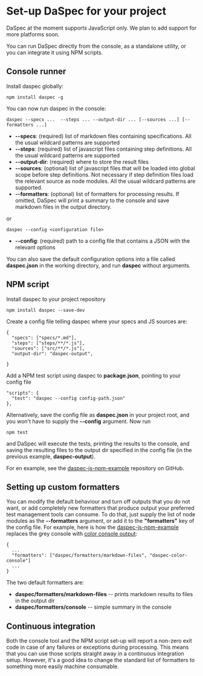 # Set-up DaSpec for your project

DaSpec at the moment supports JavaScript only. We plan to add support for more platforms soon.

You can run DaSpec directly from the console, as a standalone utility, or you can integrate it using NPM scripts.

## Console runner
 
Install daspec globally:

    npm install daspec -g

You can now run daspec in the console:

    daspec --specs ...  --steps ... --output-dir ... [--sources ...] [--formatters ...]

* __--specs__: (required) list of markdown files containing specifications. All the usual wildcard patterns are supported
* __--steps__: (required) list of javascript files containing step definitions. All the usual wildcard patterns are supported
* __--output-dir__: (required) where to store the result files
* __--sources__: (optional) list of javascript files that will be loaded into global scope before step definitions. Not necessary if step definition files load the relevant source as node modules. All the usual wildcard patterns are supported.
* __--formatters__: (optional) list of formatters for processing results. If omitted, DaSpec will print a summary to the console and save markdown files in the output directory.

or 

	daspec --config <configuration file>

* __--config__: (required) path to a config file that contains a JSON with the relevant options

You can also save the default configuration options into a file called __daspec.json__ in the working directory, and run __daspec__ without arguments.

## NPM script

Install daspec to your project repository

    npm install daspec --save-dev

Create a config file telling daspec where your specs and JS sources are:

    {
      "specs": ["specs/*.md"],
      "steps": ["steps/**/*.js"],
      "sources": ["src/**/*.js"],
      "output-dir": "daspec-output",

    }

Add a NPM test script using daspec to __package.json__, pointing to your config file

    "scripts": {
      "test": "daspec --config config-path.json"
    },

Alternatively, save the config file as __daspec.json__ in your project root, and you won't have to supply the __--config__ argument. Now run 

    npm test

and DaSpec will execute the tests, printing the results to the console, and saving the resulting files to the output dir specified in the config file (in the previous example, __daspec-output__).

For en example, see the [daspec-js-npm-example](https://github.com/daspec/daspec-js-npm-example) repository on GitHub.

## Setting up custom formatters

You can modify the default behaviour and turn off outputs that you do not want, or add completely new formatters that produce output your preferred test management tools can consume. To do that, just supply the list of node modules as the __--formatters__ argument, or add it to the __"formatters"__ key of the config file. For example, here is how the [daspec-js-npm-example](https://github.com/daspec/daspec-js-npm-example) replaces the grey console with [color console output](https://github.com/daspec/daspec-js-color-console-formatter):

    {
      ...
      "formatters": ["daspec/formatters/markdown-files", "daspec-color-console"]
      ...
    }

The two default formatters are:

* __daspec/formatters/markdown-files__ -- prints markdown results to files in the output dir
* __daspec/formatters/console__ -- simple summary in the console


## Continuous integration

Both the console tool and the NPM script set-up will report a non-zero exit code in case of any failures or exceptions during processing. This means that you can use those scripts straight away in a continuous integration setup. However, it's a good idea to change the standard list of formatters to something more easily machine consumable. 




